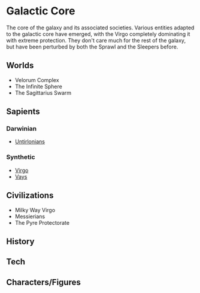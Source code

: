 # Galactic Core

The core of the galaxy and its associated societies.  Various entities adapted to the galactic core have emerged, with the Virgo completely dominating it with extreme protection.  They don't care much for the rest of the galaxy, but have been perturbed by both the Sprawl and the Sleepers before.

## Worlds
- Velorum Complex
- The Infinite Sphere
- The Sagittarius Swarm

## Sapients

### Darwinian
- [Untirlonians](/Stellar_Abyss_Setting_Bible/2_Sapients/Untirlonian.md)

### Synthetic
- [Virgo](/Stellar_Abyss_Setting_Bible/2_Sapients/Virgo.md)
- [Vays](/Stellar_Abyss_Setting_Bible/2_Sapients/Kolosha.md)

## Civilizations
- Milky Way Virgo
- Messierians
- The Pyre Protectorate


## History

## Tech


## Characters/Figures
